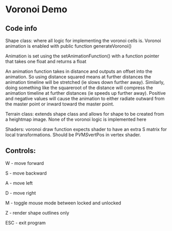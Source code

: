 # Voronoi Demo

## Code info
Shape class: where all logic for implementing the voronoi cells is. Voronoi animation is enabled with public function generateVoronoi()

Animation is set using the setAnimationFunction() with a function pointer that takes one float and returns a float

An animation function takes in distance and outputs an offset into the animation. So using distance squared means at further distances the animation timeline will be stretched (ie slows down further away). Similarly, doing something like the squareroot of the distance will compress the animation timeline at further distances (ie speeds up further away). Positive and negative values will cause the animation to either radiate outward from the master point or inward toward the master point.

Terrain class: extends shape class and allows for shape to be created from a heightmap image. None of the voronoi logic is implemented here

Shaders: voronoi draw function expects shader to have an extra S matrix for local transformations. Should be P*V*M*S*vertPos in vertex shader.


## Controls:
W - move forward

S - move backward

A - move left

D - move right

M - toggle mouse mode between locked and unlocked

Z - render shape outlines only

ESC - exit program

